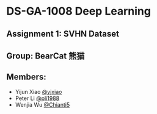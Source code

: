 # DS-GA-1008 Deep Learning
## Assignment 1: SVHN Dataset
## Group: BearCat 熊猫
## Members:
- Yijun Xiao [@yjxiao](https://github.com/yjxiao)
- Peter Li [@pli1988](https://github.com/pli1988)
- Wenjia Wu [@Chianti5](https://github.com/Chianti5)
